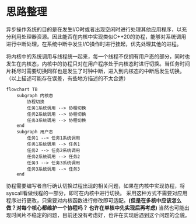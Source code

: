 # 思路整理

异步操作系统的目的是在发生I/O时或者出现空闲时进行处理其他应用程序，以充分利用处理器资源。因此能否在内核中实现类似C++20的协程，能够对系统调用进行中断处理，在系统中断中发生I/O操作时进行挂起，优先处理其他的进程。

将内核中的系统调用与线程统一起来，每一个线程不仅拥有用户态的部分，同时也发生在内核态，内核中的协程只对在用户程序处于内核态时进行切换。当任务时间片耗尽时需要切换同样也是发生了时钟中断，进入到内核态的中断后发生切换。（以上描述可能存在误差，有些地方描述的不太合适）

```mermaid
flowchart TB
    subgraph 内核态
        协程切换
        任务1系统调用 --> 协程切换
        任务2系统调用 --> 协程切换
        任务3系统调用 --> 协程切换
    end
    subgraph 用户态
        任务1 --> 任务1系统调用
        任务1系统调用 --> 任务1
        任务2 --> 任务2系统调用
        任务2系统调用 --> 任务2
        任务3 --> 任务3系统调用
        任务3系统调用 --> 任务3
    end
```

协程需要编写者自行确认切换过程出现的相关问题，如果在内核中实现协程，将syscall看做线程的一部分，即可在内核中进行切换。
采用这种方式不需要对应用程序进行更改，只需要对内核函数进行修改即可适配。**(但是在多核中应该怎么做？对每个核心都维护一个协程吗？ 也许在单核中先实现后再考虑)**
当然也可能出现时间片不稳定的问题，目前还没有考虑好，也许在实现后遇到这个问题的全貌。